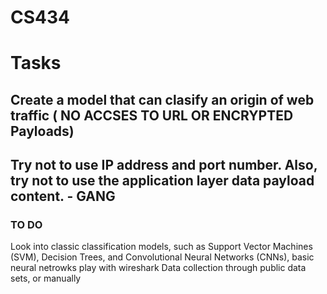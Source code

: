 # CS434
# Tasks
## Create a model that can clasify an origin of web traffic ( NO ACCSES TO URL OR ENCRYPTED Payloads)
## Try not to use IP address and port number. Also, try not to use the application layer data payload content. - GANG 
### TO DO  
Look into classic classification models, such as Support Vector Machines (SVM), Decision Trees, and Convolutional Neural Networks (CNNs), basic neural netrowks 
play with wireshark
Data collection through public data sets, or manually 

     
